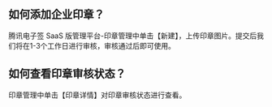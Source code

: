 ## 如何添加企业印章？[](id:Q1)
腾讯电子签 SaaS 版管理平台-印章管理中单击【新建】，上传印章图片。提交后我们将在1-3个工作日进行审核，审核通过后即可使用。

## 如何查看印章审核状态？[](id:Q2)
印章管理中单击【印章详情】对印章审核状态进行查看。

